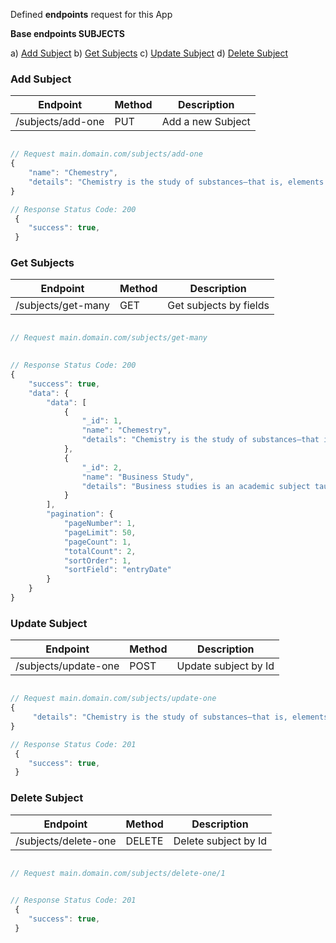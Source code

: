 Defined **endpoints** request for this App

 
**Base endpoints SUBJECTS**

 
  a) [Add Subject](#Add-Subject)
  b) [Get Subjects](#Get-Subjects)
  c) [Update Subject](#Update-Subject)
  d) [Delete Subject](#Delete-Subject)


 
### Add Subject

| Endpoint                | Method | Description             |
| ----------------------- | ------ | ----------------------- |
| /subjects/add-one | PUT   | Add a new Subject |

```javascript

// Request main.domain.com/subjects/add-one
{
    "name": "Chemestry",
    "details": "Chemistry is the study of substances—that is, elements and compounds—while biology is the study of living things"
}

// Response Status Code: 200
 {
    "success": true,
 }

```

### Get Subjects

| Endpoint                | Method | Description             |
| ----------------------- | ------ | ----------------------- |
| /subjects/get-many | GET   | Get subjects by fields |

```javascript

// Request main.domain.com/subjects/get-many
 

// Response Status Code: 200
{
    "success": true,
    "data": {
        "data": [
            {
                "_id": 1,
                "name": "Chemestry",
                "details": "Chemistry is the study of substances—that is, elements and compounds—while biology is the study of living things"
            },
            {
                "_id": 2,
                "name": "Business Study",
                "details": "Business studies is an academic subject taught in schools and at university level in many countries. Its study combines elements of accountancy, finance, marketing, organizational studies, human resource management, and operations"
            }
        ],
        "pagination": {
            "pageNumber": 1,
            "pageLimit": 50,
            "pageCount": 1,
            "totalCount": 2,
            "sortOrder": 1,
            "sortField": "entryDate"
        }
    }
}

```


### Update Subject

| Endpoint                | Method | Description             |
| ----------------------- | ------ | ----------------------- |
| /subjects/update-one | POST   | Update subject by Id |

```javascript

// Request main.domain.com/subjects/update-one
{
     "details": "Chemistry is the study of substances—that is, elements and compounds—while biology is the study of living things"
}

// Response Status Code: 201
 {
    "success": true,
 }

```


### Delete Subject

| Endpoint                | Method | Description             |
| ----------------------- | ------ | ----------------------- |
| /subjects/delete-one | DELETE   | Delete subject by Id |

```javascript

// Request main.domain.com/subjects/delete-one/1
 

// Response Status Code: 201
 {
    "success": true,
 }

```
